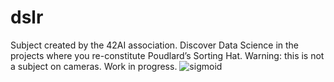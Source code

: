 # dslr
Subject created by the 42AI association. Discover Data Science in the projects where you re-constitute Poudlard’s Sorting Hat. Warning: this is not a subject on cameras.
Work in progress.
![sigmoid](https://www.researchgate.net/profile/Tali_Leibovich-Raveh/publication/325868989/figure/fig2/AS:639475206074368@1529474178211/A-Basic-sigmoid-function-with-two-parameters-c1-and-c2-as-commonly-used-for-subitizing.png)

